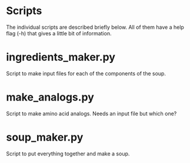 # Scripts

The individual scripts are described briefly below. All of them have a help flag (-h) that gives a little bit of information.

ingredients_maker.py
====================

Script to make input files for each of the components of the soup.

make_analogs.py
===============

Script to make amino acid analogs. Needs an input file but which one?

soup_maker.py
=============

Script to put everything together and make a soup.